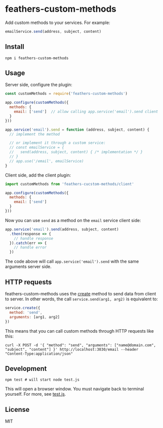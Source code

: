 # feathers-custom-methods
Add custom methods to your services. For example:

```js
emailService.send(address, subject, content)
```

## Install
```
npm i feathers-custom-methods
```

## Usage
Server side, configure the plugin:

```js
const customMethods = require('feathers-custom-methods')

app.configure(customMethods({
  methods: {
    email: ['send']  // allow calling app.service('email').send client side
  }
}))

app.service('email').send = function (address, subject, content) {
  // implement the method

  // or implement it through a custom service:
  // const emailService = {
  //   send(address, subject, content) { /* implementation */ }
  // }
  // app.use('/email', emailService)
}
```

Client side, add the client plugin:

```js
import customMethods from 'feathers-cucstom-methods/client'

app.configure(customMethods({
  methods: {
    email: ['send']
  }
}))
```

Now you can use `send` as a method on the `email` service client side:

```js
app.service('email').send(address, subject, content)
  .then(response => {
    // handle response
  }).catch(err => {
    // handle error
  })
```

The code above will call `app.service('email').send` with the same arguments server side.

## HTTP requests
feathers-custom-methods uses the [create](https://docs.feathersjs.com/api/services.html#createdata-params) method to send data from client to server. In other words, the call `service.send(arg1, arg2)` is equivalent to:

```js
service.create({
  method: 'send',
  arguments: [arg1, arg2]
})
```

This means that you can call custom methods through HTTP requests like this:

```
curl -X POST -d '{ "method": "send", "arguments": ["name@domain.com", "subject", "content"] }' http://localhost:3030/email --header "Content-Type:application/json"
```

## Development
```
npm test # will start node test.js
```

This will open a browser window. You must navigate back to terminal yourself. For more, see [test.js](test.js).

## License
MIT
